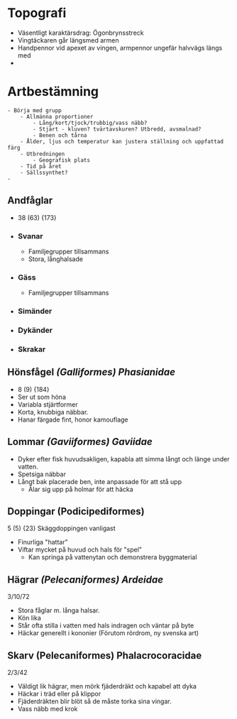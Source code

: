 # Topografi
- Väsentligt karaktärsdrag: Ögonbrynsstreck
- Vingtäckaren går längsmed armen
- Handpennor vid apexet av vingen, armpennor ungefär halvvägs längs med 
- 
# Artbestämning
	- Börja med grupp
		- Allmänna proportioner
			- Lång/kort/tjock/trubbig/vass näbb?
			- Stjärt - kluven? tvärtavskuren? Utbredd, avsmalnad?
			- Benen och tårna
		- Ålder, ljus och temperatur kan justera ställning och uppfattad färg
		- Utbredningen
			- Geografisk plats
		- Tid på året
		- Sällssynthet?
	-
	
## Andfåglar
- 38 (63) {173}
- ### Svanar
	- Familjegrupper tillsammans
	- Stora, långhalsade
- ### Gäss
	- Familjegrupper tillsammans
- ### Simänder
- ### Dykänder
- ### Skrakar
## Hönsfågel *(Galliformes) Phasianidae*
- 8 (9) {184}
- Ser ut som höna
- Variabla stjärtformer
- Korta, knubbiga näbbar.
- Hanar färgade fint, honor kamouflage

## Lommar *(Gaviiformes) Gaviidae*
- Dyker efter fisk huvudsakligen, kapabla att simma långt och länge under vatten.
- Spetsiga näbbar 
- Långt bak placerade ben, inte anpassade för att stå upp
	- Ålar sig upp på holmar för att häcka

## Doppingar (Podicipediformes)  
5 (5) {23}
Skäggdoppingen vanligast
- Finurliga "hattar"
- Viftar mycket på huvud och hals för "spel"
	- Kan springa på vattenytan och demonstrera byggmaterial

## Hägrar *(Pelecaniformes) Ardeidae*
3/10/72
- Stora fåglar m. långa halsar.
- Kön lika
- Står ofta stilla i vatten med hals indragen och väntar på byte 
- Häckar generellt i kononier (Förutom rördrom, ny svenska art)

## Skarv (Pelecaniformes) Phalacrocoracidae
2/3/42
- Väldigt lik hägrar, men mörk fjäderdräkt och kapabel att dyka
- Häckar i träd eller på klippor
- Fjäderdräkten blir blöt så de måste torka sina vingar.
- Vass näbb med krok